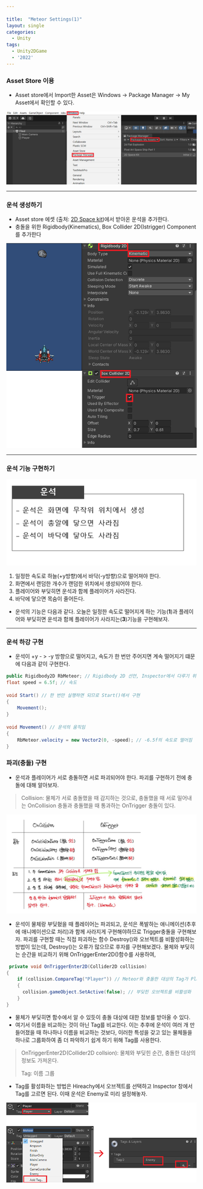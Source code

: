 ```yaml
---

title:  "Meteor Settings(1)"
layout: single
categories:
  - Unity
tags:
  - Unity2DGame
  - '2022'
---
```

### Asset Store 이용
- Asset store에서 Import한 Asset은 Windows -> Package Manager -> My Asset에서 확인할 수 있다.

![HowtoUseAsset](/assets/images/2022_Asset.png)

---

### 운석 생성하기

- Asset store 에셋 (출처: [2D Space kit](https://assetstore.unity.com/packages/2d/environments/2d-space-kit-27662))에서 받아온 운석을 추가한다.
- 충돌을 위한 Rigidbody(Kinematics), Box Collider 2D(Istrigger) Component를 추가한다

![Meteor](/assets/images/2022_meteor.png)

---

### 운석 기능 구현하기

![MeteorSetting](/assets/images/2022_meteorsetting.png)
1. 일정한 속도로 하늘(+y방향)에서 바닥(-y방향)으로 떨어져야 한다.
2. 화면에서 랜덤한 개수가 랜덤한 위치에서 생성되어야 한다.
3. 플레이어와 부딪히면 운석과 함께 플레이어가 사라진다.
4. 바닥에 닿으면 목숨이 줄어든다.

- 운석의 기능은 다음과 같다. 오늘은 일정한 속도로 떨어지게 하는 기능(**1**)과 플레이어와 부딪히면 운석과 함께 플레이어가 사라지는(**3**)기능을 구현해보자.

---

### 운석 하강 구현

- 운석이 +y - > -y 방향으로 떨어지고, 속도가 한 번만 주어지면 계속 떨어지기 떄문에 다음과 같이 구현한다.

```csharp
public Rigidbody2D RbMeteor; // Rigidbody 2D 선언, Inspector에서 다루기 위해 public으로 선언
float speed = 6.5f; // 속도

void Start() // 한 번만 실행하면 되므로 Start()에서 구현
{
    Movement(); 
}

void Movement() // 운석의 움직임
{
    RbMeteor.velocity = new Vector2(0, -speed); // -6.5f의 속도로 떨어짐
}
```

### 파괴(충돌) 구현

- 운석과 플레이어가 서로 충돌하면 서로 파괴되어야 한다. 파괴를 구현하기 전에 충돌에 대해 알아보자.
> Collision: 물체가 서로 충돌했을 때 감지하는 것으로, 충돌했을 때 서로 밀어내는 OnCollision 충돌과 충돌했을 때 통과하는 OnTrigger 충돌이 있다.

![Collision](/assets/images/2022_collision.png)

- 운석이 물체랑 부딪혔을 때 플레이어는 파괴되고, 운석은 폭발하는 애니메이션(추후에 애니메이션으로 처리)과 함께 사라지게 구현해야하므로 Trigger충돌을 구현해보자. 파괴를 구현할 때는 직접 파괴하는 함수 Destroy()와 오브젝트를 비활성화하는 방법이 있는데, Destroy()는 오류가 많으므로 후자를 구현해보겠다. 물체와 부딪히는 순간을 비교하기 위해 OnTriggerEnter2D()함수를 사용하여,

```csharp
 private void OnTriggerEnter2D(Collider2D collision)
{
    if (collision.CompareTag("Player")) // Meteor와 충돌한 대상의 Tag가 Player면
    {
      collision.gameObject.SetActive(false); // 부딪힌 오브젝트를 비활성화
    }
}
```

- 물체가 부딪히면 함수에서 알 수 있듯이 충돌 대상에 대한 정보를 받아올 수 있다. 
- 여기서 이름을 비교하는 것이 아닌 Tag를 비교한다. 이는 추후에 운석이 여러 개 만들어졌을 때 하나하나 이름을 비교하는 것보다, 이러한 특성을 갖고 있는 물체들을 하나로 그룹화하여 좀 더 파악하기 쉽게 하기 위해 Tag를 사용한다.

> OnTriggerEnter2D(Collider2D collsion): 물체와 부딪힌 순간, 충돌한 대상의 정보도 가져온다.
> 
> Tag: 이름 그룹

- Tag를 활성화하는 방법은 Hireachy에서 오브젝트를 선택하고 Inspector 창에서 Tag를 고르면 된다. 이때 운석은 Enemy로 미리 설정해놓자.

![Tag](/assets/images/2022_Tag.png)
